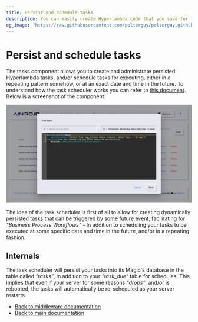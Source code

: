 ```yaml
---
title: Persist and schedule tasks
description: You can easily create Hyperlambda code that you save for later execution, for then to schedule your task to be executed in the future.
og_image: "https://raw.githubusercontent.com/polterguy/polterguy.github.io/master/images/og-tasks.jpg"
---
```


# Persist and schedule tasks

The tasks component allows you to create and administrate persisted Hyperlambda tasks, and/or schedule
tasks for executing, either in a repeating pattern somehow, or at an exact date and time in the future.
To understand how the task scheduler works you can refer to [this document](/tutorials/task-scheduler/).
Below is a screenshot of the component.

![Hyperlambda task scheduler](https://raw.githubusercontent.com/polterguy/polterguy.github.io/master/images/scheduling-task.jpg)

The idea of the task scheduler is first of all to allow for creating dynamically persisted tasks that can be triggered
by some future event, facilitating for _"Business Process Workflows"_ - In addition to scheduling your
tasks to be executed at some specific date and time in the future, and/or in a repeating fashion.

## Internals

The task scheduler will persist your tasks into its Magic's database in the table called _"tasks"_,
in addition to your _"task\_due"_ table for schedules. This implies that even if your server for some
reasons _"drops"_, and/or is rebooted, the tasks will automatically be re-scheduled as your server restarts.

* [Back to middleware documentation](/documentation/magic/)
* [Back to main documentation](/documentation/)
